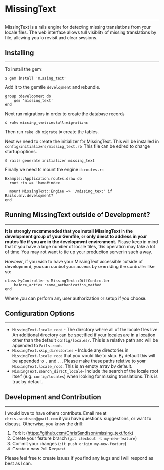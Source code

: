 # MissingText
---

MissingText is a rails engine for detecting missing translations from your locale files. The web interface allows full visiblity of missing translations by file, allowing you to revisit and clear sessions.

## Installing 
---

To install the gem:

``` 
$ gem install 'missing_text'
```

Add it to the gemfile `development` and rebundle.

``` 
group :development do
	gem 'missing_text'
end
```
Next run migrations in order to create the database records

```
$ rake missing_text:install:migrations
```

Then run `rake db:migrate` to create the tables.

Next we need to create the initializer for MissingText. This will be installed in `config/initializers/missing_text.rb`. This file can be edited to change startup options.

```
$ rails generate initializer missing_text
```

Finally we need to mount the engine in `routes.rb`

```
Example::Application.routes.draw do
  root :to => 'home#index'

  mount MissingText::Engine => '/missing_text' if Rails.env.development?
end
```

## Running MissingText outside of Development?
---

**It is strongly recommended that you install MissingText in the development group of your Gemfile, or only direct to address in your routes file if you are in the development environment.** Please keep in mind that if you have a large number of locale files, this operation may take a lot of time. You may not want to tie up your production server in such a way.

_However_, if you wish to have your MissingText accessible outside of development, you can control your access by overriding the controller like so:

```
class MyController < MissingText::DiffController
	before_action :some_authenication_method
end
``` 

Where you can perform any user authorization or setup if you choose.


## Configuration Options
---

* `MissingText.locale_root` - The directory where all of the locale files live. An additional directory can be specified if your locales are in a location other than the default `config/locales/`. This is a relative path and will be appended to `Rails.root`.
* `MissingText.skip_directories` - Include any directories in `MissingText.locale_root` that you would like to skip. By default this will be appended to `.` and `..`. Please make these paths relative to your `MissingText.locale_root`. This is an empty array by default.
* `MissingText.search_direct_locale`- Include the search of the locale root itself (e.g. `config/locales`) when looking for missing translations. This is true by default.

## Development and Contribution
---

I would love to have others contribute. Email me at `chris.sandison@gmail.com` if you have questions, suggestions, or want to discuss. Otherwise, you know the drill:

1. Fork it (https://github.com/ChrisSandison/missing_text/fork)
2. Create your feature branch (`git checkout -b my-new-feature`)
3. Commit your changes (`git push origin my-new-feature`)
4. Create a new Pull Request

Please feel free to create issues if you find any bugs and I will respond as best as I can.

